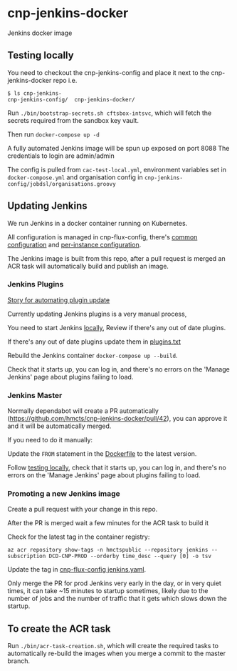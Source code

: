 # cnp-jenkins-docker
Jenkins docker image

## Testing locally
You need to checkout the cnp-jenkins-config and place it next to the cnp-jenkins-docker repo
i.e.
```
$ ls cnp-jenkins-
cnp-jenkins-config/  cnp-jenkins-docker/
```
Run `./bin/bootstrap-secrets.sh cftsbox-intsvc`, which will fetch the secrets required from the sandbox key vault.

Then run `docker-compose up -d`

A fully automated Jenkins image will be spun up exposed on port 8088 The credentials to login are admin/admin

The config is pulled from `cac-test-local.yml`, environment variables set in `docker-compose.yml` and organisation config in `cnp-jenkins-config/jobdsl/organisations.groovy`

## Updating Jenkins

We run Jenkins in a docker container running on Kubernetes.

All configuration is managed in cnp-flux-config, there's [common configuration](https://github.com/hmcts/cnp-flux-config/blob/master/k8s/namespaces/jenkins/jenkins.yaml) and [per-instance configuration](https://github.com/hmcts/cnp-flux-config/blob/master/k8s/namespaces/jenkins/patches/cftptl/cluster-00/jenkins.yaml).

The Jenkins image is built from this repo, after a pull request is merged
an ACR task will automatically build and publish an image.

### Jenkins Plugins

[Story for automating plugin update](https://dev.azure.com/hmcts/Platform%20Engineering/_backlogs/backlog/Platform%20Engineering%20Team/Stories/?workitem=954)

Currently updating Jenkins plugins is a very manual process,

You need to start Jenkins [locally](#testing-locally),
Review if there's any out of date plugins.

If there's any out of date plugins update them in [plugins.txt](jenkins/plugins.txt)

Rebuild the Jenkins container `docker-compose up --build`.

Check that it starts up, you can log in, and there's no errors on the 'Manage Jenkins' page about plugins failing to load.

### Jenkins Master

Normally dependabot will create a PR automatically (https://github.com/hmcts/cnp-jenkins-docker/pull/42), you can approve it and it will be automatically merged.

If you need to do it manually:

Update the `FROM` statement in the [Dockerfile](https://github.com/hmcts/cnp-jenkins-docker/blob/master/jenkins/Dockerfile) to the latest version.

Follow [testing locally](#testing-locally),
check that it starts up, you can log in, and there's no errors on the 'Manage Jenkins' page about plugins failing to load.

### Promoting a new Jenkins image

Create a pull request with your change in this repo.

After the PR is merged wait a few minutes for the ACR task to build it

Check for the latest tag in the container registry:
```shell
az acr repository show-tags -n hmctspublic --repository jenkins --subscription DCD-CNP-PROD --orderby time_desc --query [0] -o tsv
```

Update the tag in [cnp-flux-config jenkins.yaml](https://github.com/hmcts/cnp-flux-config/blob/master/k8s/namespaces/jenkins/jenkins.yaml#L25).

Only merge the PR for prod Jenkins very early in the day, or in very quiet times, it can take ~15 minutes to startup sometimes,
likely due to the number of jobs and the number of traffic that it gets which slows down the startup.

## To create the ACR task

Run `./bin/acr-task-creation.sh`, which will create the required tasks to automatically re-build the images when you merge a commit to the master branch.
